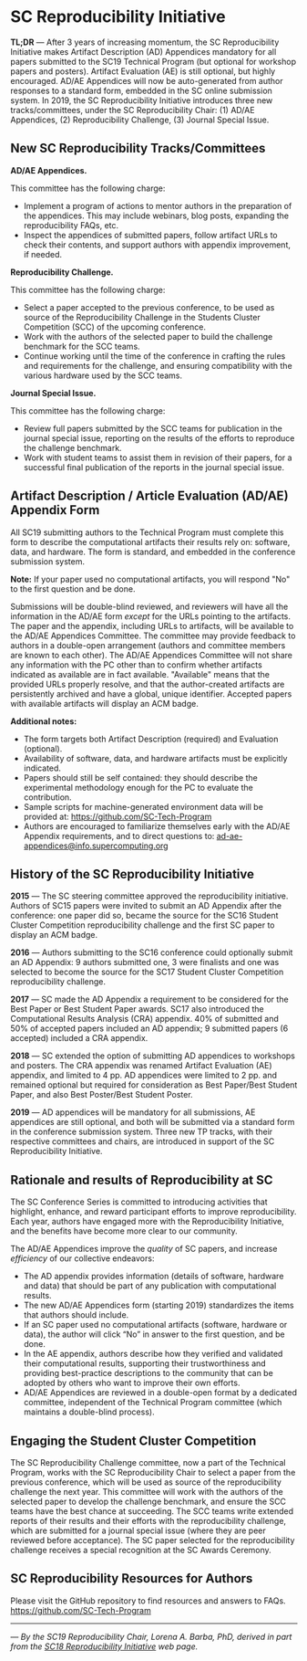 # SC Reproducibility Initiative

**TL;DR** — After 3 years of increasing momentum, the SC Reproducibility Initiative makes Artifact Description (AD) 
Appendices mandatory for all papers submitted to the SC19 Technical Program (but optional for workshop papers and 
posters). Artifact Evaluation (AE) is still optional, but highly encouraged. AD/AE Appendices will now be auto-generated from author 
responses to a standard form, embedded in the SC online submission system. In 2019, the SC Reproducibility Initiative 
introduces three new tracks/committees, under the SC Reproducibility Chair: (1) AD/AE Appendices, (2) Reproducibility 
Challenge, (3) Journal Special Issue.

## New SC Reproducibility Tracks/Committees

**AD/AE Appendices.**

This committee has the following charge: 
* Implement a program of actions to mentor authors in the preparation of the appendices. This may include webinars, 
blog posts, expanding the reproducibility FAQs, etc.
* Inspect the appendices of submitted papers, follow artifact URLs to check their contents, and support authors with 
appendix improvement, if needed. 

**Reproducibility Challenge.**

This committee has the following charge: 
* Select a paper accepted to the previous conference, to be used as source of the Reproducibility Challenge in the 
Students Cluster Competition (SCC) of the upcoming conference.
* Work with the authors of the selected paper to build the challenge benchmark for the SCC teams.
* Continue working until the time of the conference in crafting the rules and requirements for the challenge, and 
ensuring compatibility with the various hardware used by the SCC teams.

**Journal Special Issue.**

This committee has the following charge: 
* Review full papers submitted by the SCC teams for publication in the journal special issue, reporting on the 
results of the efforts to reproduce the challenge benchmark.
* Work with student teams to assist them in revision of their papers, for a successful final publication of the 
reports in the journal special issue.

## Artifact Description / Article Evaluation (AD/AE) Appendix Form

All SC19 submitting authors to the Technical Program must complete this form to describe the computational 
artifacts their results rely on: software, data, and hardware.  The form is standard, and embedded in the 
conference submission system.

**Note:** If your paper used no computational artifacts, you will respond "No" to the first question and be done.

Submissions will be double-blind reviewed, and reviewers will have all the information in the AD/AE form _except_ 
for the URLs pointing to the artifacts. The paper and the appendix, including URLs to artifacts, will be available 
to the AD/AE Appendices Committee. The committee may provide feedback to authors in a double-open arrangement 
(authors and committee members are known to each other).  The AD/AE Appendices Committee will not share any information 
with the PC other than to confirm whether artifacts indicated as available are in fact available.  "Available" means 
that the provided URLs properly resolve, and that the author-created artifacts are persistently archived and have a 
global, unique identifier.  Accepted papers with available artifacts will display an ACM badge.

**Additional notes:**
* The form targets both Artifact Description (required) and Evaluation (optional).
* Availability of software, data, and hardware artifacts must be explicitly indicated.
* Papers should still be self contained: they should describe the experimental methodology enough for the PC to 
evaluate the contribution.
* Sample scripts for machine-generated environment data will be provided at: https://github.com/SC-Tech-Program
* Authors are encouraged to familiarize themselves early with the AD/AE Appendix requirements, and to direct questions to: 
ad-ae-appendices@info.supercomputing.org 


## History of the SC Reproducibility Initiative

**2015** — The SC steering committee approved the reproducibility initiative. Authors of SC15 papers were invited to submit 
an AD Appendix after the conference: one paper did so, became the source for the SC16 Student Cluster Competition reproducibility 
challenge and the first SC paper to display an ACM badge.

**2016** — Authors submitting to the SC16 conference could optionally submit an AD Appendix: 9 authors submitted one, 3 were 
finalists and one was selected to become the source for the SC17 Student Cluster Competition reproducibility challenge.

**2017** — SC made the AD Appendix a requirement to be considered for the Best Paper or Best Student Paper awards. SC17 also 
introduced the Computational Results Analysis (CRA) appendix. 40% of submitted and 50% of accepted papers included an AD appendix; 
9 submitted papers (6 accepted) included a CRA appendix.

**2018** — SC extended the option of submitting AD appendices to workshops and posters. The CRA appendix was renamed Artifact 
Evaluation (AE) appendix, and limited to 4 pp. AD appendices were limited to 2 pp. and remained optional but required for 
consideration as Best Paper/Best Student Paper, and also Best Poster/Best Student Poster.

**2019** — AD appendices will be mandatory for all submissions, AE appendices are still optional, and both will be submitted 
via a standard form in the conference submission system. Three new TP tracks, with their respective committees and chairs, 
are introduced in support of the SC Reproducibility Initiative.


## Rationale and results of Reproducibility at SC

The SC Conference Series is committed to introducing activities that highlight, enhance, and reward participant efforts to 
improve reproducibility. Each year, authors have engaged more with the Reproducibility Initiative, and the benefits have become 
more clear to our community.

The AD/AE Appendices improve the _quality_ of SC papers, and increase _efficiency_ of our collective endeavors:
* The AD appendix provides information (details of software, hardware and data) that should be part of any publication with computational results.
* The new AD/AE Appendices form (starting 2019) standardizes the items that authors should include.
* If an SC paper used no computational artifacts (software, hardware or data), the author will click “No” in answer to the first question, and be done.
* In the AE appendix, authors describe how they verified and validated their computational results,  supporting their trustworthiness and providing best-practice descriptions to the community that can be adopted by others who want to improve their own efforts.
* AD/AE Appendices are reviewed in a double-open format by a dedicated committee, independent of the Technical Program committee (which maintains a double-blind process).

## Engaging the Student Cluster Competition

The SC Reproducibility Challenge committee, now a part of the Technical Program, works with the SC Reproducibility Chair 
to select a paper from the previous conference, which will be used as source of the reproducibility challenge the next year. 
This committee will work with the authors of the selected paper to develop the challenge benchmark, and ensure the SCC teams 
have the best chance at succeeding. The SCC teams write extended reports of their results and their efforts with the 
reproducibility challenge, which are submitted for a journal special issue (where they are peer reviewed before acceptance). 
The SC paper selected for the reproducibility challenge receives a special recognition at the SC Awards Ceremony.


## SC Reproducibility Resources for Authors

Please visit the GitHub repository to find resources and answers to FAQs.
https://github.com/SC-Tech-Program

---
*— By the SC19 Reproducibility Chair, Lorena A. Barba, PhD, derived in part from the [SC18 Reproducibility Initiative](https://sc18.supercomputing.org/submit/sc-reproducibility-initiative/) web page.*
